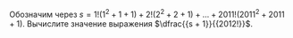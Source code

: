 Обозначим через $s = 1!(1^2  + 1 + 1) + 2!(2^2  + 2 + 1) + \dots + 2011!(2011^2  + 2011 + 1).$
Вычислите значение выражения  $\dfrac{{s + 1}}{{2012!}}$.